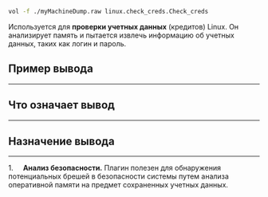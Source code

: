 ```bash
vol -f ./myMachineDump.raw linux.check_creds.Check_creds
```

Используется для **проверки учетных данных** (кредитов) Linux. Он анализирует память и пытается извлечь информацию об учетных данных, таких как логин и пароль.
## Пример вывода
___

## Что означает вывод
___

## Назначение вывода
___
1.     **Анализ безопасности.** Плагин полезен для обнаружения потенциальных брешей в безопасности системы путем анализа оперативной памяти на предмет сохраненных учетных данных.
